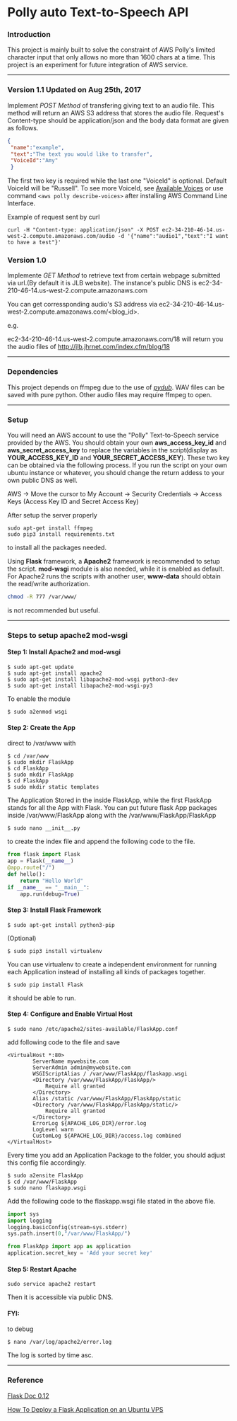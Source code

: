 # Polly auto Text-to-Speech API

### Introduction
This project is mainly built to solve the constraint of AWS Polly's limited character input that only allows no more than 1600 chars at a time. This project is an experiment for future integration of AWS service.

-----------

### Version 1.1 Updated on Aug 25th, 2017
Implement *POST Method* of transfering giving text to an audio file. This method will return an AWS S3 address that stores the audio file. Request's Content-type should be application/json and the body data format are given as follows.
```json
{
 "name":"example",
 "text":"The text you would like to transfer",
 "VoiceId":"Amy"
 }
```
The first two key is required while the last one "VoiceId" is optional. Default VoiceId will be "Russell". To see more VoiceId, see [Available Voices](http://docs.aws.amazon.com/polly/latest/dg/voicelist.html) or use command 
`<aws polly describe-voices>` after installing AWS Command Line Interface.

Example of request sent by curl
```
curl -H "Content-type: application/json" -X POST ec2-34-210-46-14.us-west-2.compute.amazonaws.com/audio -d '{"name":"audio1","text":"I want to have a test"}'
```

### Version 1.0
Implemente *GET Method* to retrieve text from certain webpage submitted via url.(By default it is JLB website).
The instance's public DNS is ec2-34-210-46-14.us-west-2.compute.amazonaws.com

You can get corressponding audio's S3 address via ec2-34-210-46-14.us-west-2.compute.amazonaws.com/<blog_id>.

e.g.

ec2-34-210-46-14.us-west-2.compute.amazonaws.com/18 will return you the audio files of http://jlb.jhrnet.com/index.cfm/blog/18

---------

### Dependencies
This project depends on ffmpeg due to the use of *[pydub](https://getithub.com/jiaaro/pydub)*. WAV files can be saved with pure python. Other audio files may require ffmpeg to open. 

---------

### Setup
You will need an AWS account to use the "Polly" Text-to-Speech service provided by the AWS. You should obtain your own **aws_access_key_id** and **aws_secret_access_key** to replace the variables in the script(display as **YOUR_ACCESS_KEY_ID** and **YOUR_SECRET_ACCESS_KEY**). These two key can be obtained via the following process. If you run the script on your own ubuntu instance or whatever, you should change the return addess to your own public DNS as well.

AWS -> Move the cursor to My Account -> Security Credentials -> Access Keys (Access Key ID and Secret Access Key)


After setup the server properly
```
sudo apt-get install ffmpeg
sudo pip3 install requirements.txt
```
to install all the packages needed.

Using **Flask** framework, a **Apache2** framework is recommended to setup the script. **mod-wsgi** module is also needed, while it is enabled as default. 
For Apache2 runs the scripts with another user, **www-data** should obtain the read/write authorization.
``` bash
chmod -R 777 /var/www/
```
is not recommended but useful.

--------------

### Steps to setup apache2 mod-wsgi

#### Step 1: Install Apache2 and mod-wsgi
```Linux Kernel Module
$ sudo apt-get update
$ sudo apt-get install apache2
$ sudo apt-get install libapache2-mod-wsgi python3-dev
$ sudo apt-get install libapache2-mod-wsgi-py3
```
To enable the module
```Linux Kernel Module
$ sudo a2enmod wsgi
```

#### Step 2: Create the App
direct to /var/www with
```Linux Kernel Module
$ cd /var/www
$ sudo mkdir FlaskApp
$ cd FlaskApp
$ sudo mkdir FlaskApp
$ cd FlaskApp
$ sudo mkdir static templates
```
The Application Stored in the inside FlaskApp, while the first FlaskApp stands for all the App with Flask. You can put future flask App packages inside /var/www/FlaskApp along with the /var/www/FlaskApp/FlaskApp

```Linux Kernel Module
$ sudo nano __init__.py
```
to create the index file and append the following code to the file.
```python
from flask import Flask
app = Flask(__name__)
@app.route("/")
def hello():
    return "Hello World"
if __name__ == "__main__":
    app.run(debug=True)
```

#### Step 3: Install Flask Framework
```Linux Kernel Module
$ sudo apt-get install python3-pip
```
(Optional)
```Linux Kernel Module
$ sudo pip3 install virtualenv
```
You can use virtualenv to create a independent environment for running each Application instead of installing all kinds of packages together.

```Linux Kernel Module
$ sudo pip install Flask
```
it should be able to run.

#### Step 4: Configure and Enable Virtual Host
```Linux Kernel Module
$ sudo nano /etc/apache2/sites-available/FlaskApp.conf
```
add following code to the file and save
```
<VirtualHost *:80>
		ServerName mywebsite.com
		ServerAdmin admin@mywebsite.com
		WSGIScriptAlias / /var/www/FlaskApp/flaskapp.wsgi
		<Directory /var/www/FlaskApp/FlaskApp/>
			Require all granted
		</Directory>
		Alias /static /var/www/FlaskApp/FlaskApp/static
		<Directory /var/www/FlaskApp/FlaskApp/static/>
			Require all granted
		</Directory>
		ErrorLog ${APACHE_LOG_DIR}/error.log
		LogLevel warn
		CustomLog ${APACHE_LOG_DIR}/access.log combined
</VirtualHost>
```
Every time you add an Application Package to the folder, you should adjust this config file accordingly.
```Linux Kernel Module
$ sudo a2ensite FlaskApp
$ cd /var/www/FlaskApp
$ sudo nano flaskapp.wsgi
```
Add the following code to the flaskapp.wsgi file stated in the above file.
```python
import sys
import logging
logging.basicConfig(stream=sys.stderr)
sys.path.insert(0,"/var/www/FlaskApp/")

from FlaskApp import app as application
application.secret_key = 'Add your secret key'
```

#### Step 5: Restart Apache
```Linux Kernel Module
sudo service apache2 restart 
```
Then it is accessible via public DNS.

#### FYI:
to debug
```Linux Kernel Module
$ nano /var/log/apache2/error.log
```
The log is sorted by time asc.

-------------

### Reference
[Flask Doc 0.12](http://flask.pocoo.org/docs/0.12/)

[How To Deploy a Flask Application on an Ubuntu VPS](https://www.digitalocean.com/community/tutorials/how-to-deploy-a-flask-application-on-an-ubuntu-vps)

